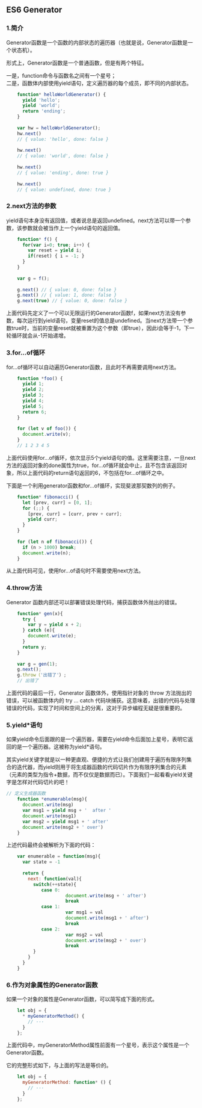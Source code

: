 ## ES6 Generator

### 1.简介

Generator函数是一个函数的内部状态的遍历器（也就是说，Generator函数是一个状态机）。

形式上，Generator函数是一个普通函数，但是有两个特征。

一是，function命令与函数名之间有一个星号；  
二是，函数体内部使用yield语句，定义遍历器的每个成员，即不同的内部状态。

```javascript
    function* helloWorldGenerator() {
      yield 'hello';
      yield 'world';
      return 'ending';
    }
     
    var hw = helloWorldGenerator();
    hw.next()
    // { value: 'hello', done: false }
     
    hw.next()
    // { value: 'world', done: false }
     
    hw.next()
    // { value: 'ending', done: true }
     
    hw.next()
    // { value: undefined, done: true }
```

### 2.next方法的参数

yield语句本身没有返回值，或者说总是返回undefined。next方法可以带一个参数，该参数就会被当作上一个yield语句的返回值。

```javascript
    function* f() {
      for(var i=0; true; i++) {
        var reset = yield i;
        if(reset) { i = -1; }
      }
    }
     
    var g = f();
     
    g.next() // { value: 0, done: false }
    g.next() // { value: 1, done: false }
    g.next(true) // { value: 0, done: false }
```

上面代码先定义了一个可以无限运行的Generator函数f，如果next方法没有参数，每次运行到yield语句，变量reset的值总是undefined。当next方法带一个参数true时，当前的变量reset就被重置为这个参数（即true），因此i会等于-1，下一轮循环就会从-1开始递增。

### 3.for...of循环

for...of循环可以自动遍历Generator函数，且此时不再需要调用next方法。

```javascript
    function *foo() {
      yield 1;
      yield 2;
      yield 3;
      yield 4;
      yield 5;
      return 6;
    }
     
    for (let v of foo()) {
      document.write(v);
    }
    // 1 2 3 4 5
```

上面代码使用for...of循环，依次显示5个yield语句的值。这里需要注意，一旦next方法的返回对象的done属性为true，for...of循环就会中止，且不包含该返回对象，所以上面代码的return语句返回的6，不包括在for...of循环之中。

下面是一个利用generator函数和for...of循环，实现斐波那契数列的例子。

```javascript
    function* fibonacci() {
      let [prev, curr] = [0, 1];
      for (;;) {
        [prev, curr] = [curr, prev + curr];
        yield curr;
      }
    }
     
    for (let n of fibonacci()) {
      if (n > 1000) break;
      document.write(n);
    }
```

从上面代码可见，使用for...of语句时不需要使用next方法。

### 4.throw方法

Generator 函数内部还可以部署错误处理代码，捕获函数体外抛出的错误。

```javascript
    function* gen(x){
      try {
        var y = yield x + 2;
      } catch (e){ 
        document.write(e);
      }
      return y;
    }
     
    var g = gen(1);
    g.next();
    g.throw（'出错了'）;
    // 出错了
```

上面代码的最后一行，Generator 函数体外，使用指针对象的 throw 方法抛出的错误，可以被函数体内的 try ... catch 代码块捕获。这意味着，出错的代码与处理错误的代码，实现了时间和空间上的分离，这对于异步编程无疑是很重要的。

### 5.yield*语句


如果yield命令后面跟的是一个遍历器，需要在yield命令后面加上星号，表明它返回的是一个遍历器。这被称为yield*语句。

其实yield关键字就是以一种更直观、便捷的方式让我们创建用于遍历有限序列集合的迭代器，而yield则用于将生成器函数的代码切片作为有限序列集合的元素（元素的类型为指令+数据，而不仅仅是数据而已）。下面我们一起看看yield关键字是怎样对代码切片的吧！

```javascript
// 定义生成器函数
    function *enumerable(msg){
      document.write(msg)
      var msg1 = yield msg + '  after '
      document.write(msg1)
      var msg2 = yield msg1 + ' after'
      document.write(msg2 + ' over')
    }
```

上述代码最终会被解析为下面的代码：

```javascript
    var enumerable = function(msg){
      var state = -1
     
      return {
        next: function(val){
          switch(++state){
             case 0:
                      document.write(msg + ' after')
                      break
             case 1:
                      var msg1 = val
                      document.write(msg1 + ' after')
                      break
             case 2:
                      var msg2 = val
                      document.write(msg2 + ' over')
                      break
          }
        }
      }
    }
```

### 6.作为对象属性的Generator函数


如果一个对象的属性是Generator函数，可以简写成下面的形式。

```javascript
    let obj = {
      * myGeneratorMethod() {
        // ···
      }
    };
```

上面代码中，myGeneratorMethod属性前面有一个星号，表示这个属性是一个Generator函数。

它的完整形式如下，与上面的写法是等价的。

```javascript
    let obj = {
      myGeneratorMethod: function* () {
        // ···
      }
    };
```